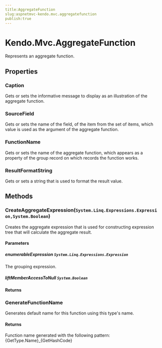 ```yaml
---
title:AggregateFunction
slug:aspnetmvc-kendo.mvc.aggregatefunction
publish:true
---
```


# Kendo.Mvc.AggregateFunction
Represents an aggregate function.


## Properties
### Caption
Gets or sets the informative message to display as an illustration of the aggregate function.
### SourceField
Gets or sets the name of the field, of the item from the set of items, which value is used as the argument of the aggregate function.
### FunctionName
Gets or sets the name of the aggregate function, which appears as a property of the group record on which records the function works.
### ResultFormatString
Gets or sets a string that is used to format the result value.



## Methods

### CreateAggregateExpression(`System.Linq.Expressions.Expression,System.Boolean`)
Creates the aggregate expression that is used for constructing expression
            tree that will calculate the aggregate result.


#### Parameters

##### enumerableExpression `System.Linq.Expressions.Expression`
The grouping expression.

##### liftMemberAccessToNull `System.Boolean`




#### Returns




### GenerateFunctionName
Generates default name for this function using this type's name.



#### Returns
Function name generated with the following pattern:
            {GetType.Name}_{GetHashCode}




